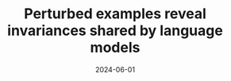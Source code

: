 ---
title: "Perturbed examples reveal invariances shared by language models"
collection: publications
category: conferences
permalink: /publication/2023-11-17-perturbed-shared
excerpt: 'A framework to compare NLP models by analyzing their shared invariances to linguistic perturbations, offering insights into model evolution and performance.'
date: 2024-06-01
venue: 'Findings of the Association for Computational Linguistics (ACL)'
paperurl: 'https://aclanthology.org/2024.findings-acl.687.pdf'
citation: 'Rawal, Ruchit, and Mariya Toneva. "Perturbed examples reveal invariances shared by language models." Findings of the Association for Computational Linguistics: ACL 2024'
authors: Ruchit Rawal, Mariya Toneva
code: https://github.com/bridge-ai-neuro/shared_invariances_acl
---